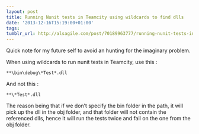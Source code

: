 ```yaml
---
layout: post
title: Running Nunit tests in Teamcity using wildcards to find dlls
date: '2013-12-16T15:19:00+01:00'
tags:
tumblr_url: http://alsagile.com/post/70189963777/running-nunit-tests-in-teamcity-using-wildcards-to-find
---
```

Quick note for my future self to avoid an hunting for the imaginary problem.

When using wildcards to run nunit tests in Teamcity, use this :

    **\bin\debug\*Test*.dll


And not this :

    **\*Test*.dll


The reason being that if we don’t specify the bin folder in the path, it will pick up the dll in the obj folder, and that folder will not contain the referenced dlls, hence it will run the tests twice and fail on the one from the obj folder.
